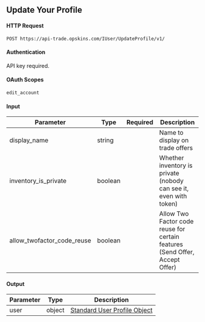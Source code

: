 ## Update Your Profile

#### HTTP Request

`POST https://api-trade.opskins.com/IUser/UpdateProfile/v1/`

#### Authentication

API key required.

#### OAuth Scopes
`edit_account`

#### Input

Parameter | Type | Required   | Description
--------- | -----| :--------: | -----------
display_name | string  |  | Name to display on trade offers
inventory_is_private | boolean |  | Whether inventory is private (nobody can see it, even with token)
allow_twofactor_code_reuse | boolean |  | Allow Two Factor code reuse for certain features (Send Offer, Accept Offer)
    
#### Output

Parameter | Type | Description
--------- | -----| -------- 
user     | object | [Standard User Profile Object](/IUser.md#standard-user-profile-object)